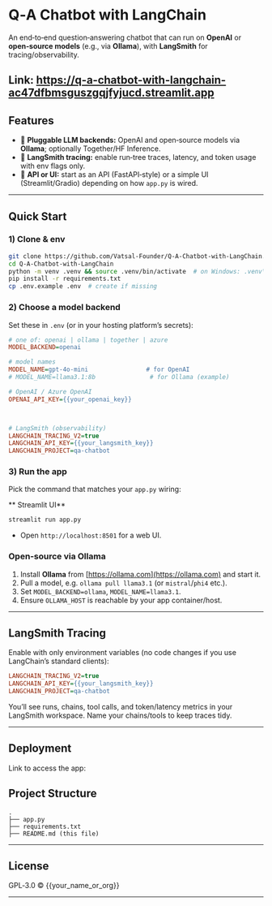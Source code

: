 # Q‑A Chatbot with LangChain

An end‑to‑end question‑answering chatbot that can run on **OpenAI** or **open‑source models** (e.g., via **Ollama**), with **LangSmith** for tracing/observability.


Link: https://q-a-chatbot-with-langchain-ac47dfbmsguszgqjfyjucd.streamlit.app
---

## Features

* 🔁 **Pluggable LLM backends:** OpenAI and open‑source models via **Ollama**; optionally Together/HF Inference.
* 🧪 **LangSmith tracing:** enable run‑tree traces, latency, and token usage with env flags only.
* 🚀 **API or UI:** start as an API (FastAPI‑style) or a simple UI (Streamlit/Gradio) depending on how `app.py` is wired.

---

## Quick Start

### 1) Clone & env

```bash
git clone https://github.com/Vatsal-Founder/Q-A-Chatbot-with-LangChain.git
cd Q-A-Chatbot-with-LangChain
python -m venv .venv && source .venv/bin/activate  # on Windows: .venv\Scripts\activate
pip install -r requirements.txt
cp .env.example .env  # create if missing
```

### 2) Choose a model backend

Set these in `.env` (or in your hosting platform’s secrets):

```ini
# one of: openai | ollama | together | azure
MODEL_BACKEND=openai

# model names
MODEL_NAME=gpt-4o-mini                # for OpenAI
# MODEL_NAME=llama3.1:8b               # for Ollama (example)

# OpenAI / Azure OpenAI
OPENAI_API_KEY={{your_openai_key}}



# LangSmith (observability)
LANGCHAIN_TRACING_V2=true
LANGCHAIN_API_KEY={{your_langsmith_key}}
LANGCHAIN_PROJECT=qa-chatbot
```


### 3) Run the app

Pick the command that matches your `app.py` wiring:

** Streamlit UI**

```bash
streamlit run app.py
```

* Open `http://localhost:8501` for a web UI.


### Open‑source via Ollama

1. Install **Ollama** from [https://ollama.com](https://ollama.com) and start it.
2. Pull a model, e.g. `ollama pull llama3.1` (or `mistral`/`phi4` etc.).
3. Set `MODEL_BACKEND=ollama`, `MODEL_NAME=llama3.1`.
4. Ensure `OLLAMA_HOST` is reachable by your app container/host.



---

## LangSmith Tracing

Enable with only environment variables (no code changes if you use LangChain’s standard clients):

```ini
LANGCHAIN_TRACING_V2=true
LANGCHAIN_API_KEY={{your_langsmith_key}}
LANGCHAIN_PROJECT=qa-chatbot
```

You’ll see runs, chains, tool calls, and token/latency metrics in your LangSmith workspace. Name your chains/tools to keep traces tidy.

---


## Deployment

Link to access the app: 

## Project Structure

```
.
├── app.py
├── requirements.txt
├── README.md (this file)
```

---

## License

GPL‑3.0 © {{your\_name\_or\_org}}

---

